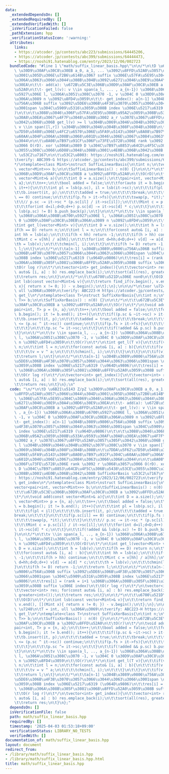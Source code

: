 ```yaml
---
data:
  _extendedDependsOn: []
  _extendedRequiredBy: []
  _extendedVerifiedWith: []
  _isVerificationFailed: false
  _pathExtension: hpp
  _verificationStatusIcon: ':warning:'
  attributes:
    links:
    - https://atcoder.jp/contests/abc223/submissions/64445206,
    - https://atcoder.jp/contests/abc399/submissions/64444473,
    - https://noshi91.hatenablog.com/entry/2023/12/06/002723
  bundledCode: "#line 1 \"math/suffix_linear_basis.hpp\"\n\n/*\n\tD \u6B21\u5143 Z/pZ\
    \ \u30D9\u30AF\u30C8\u30EB a_0, a_1, ... \u3092\u8FFD\u52A0\u3057\u3066\u3044\u304D\
    \u3001\u305D\u306E\u72B6\u614B\u3067 suffix \u306E\u57FA\u5E95\u304C\u3069\u3046\
    \u306A\u3063\u3066\u3044\u308B\u304B\u3092\u6271\u3046\u30E9\u30A4\u30D6\u30E9\
    \u30EA\n\t\t- add(a): \u672B\u5C3E\u306B\u30D9\u30AF\u30C8\u30EB a \u3092\u8FFD\
    \u52A0\n\t\t- get_l(v): v \\in span(a_l, ... , a_{n-1}) \u3068\u306A\u308B\u6700\
    \u5927\u306E l, \u306A\u3051\u308C\u3070 -1, v \u304C 0 \u30D9\u30AF\u30C8\u30EB\
    \u306A\u3089 n \u3092\u8FD4\u3059\n\t\t- get_index(): a[n-1] \u304B\u3089\u9806\
    \u756A\u306B suffix \u3092\u5DE6\u306B\u4F38\u3070\u3057\u3066\u3044\u3063\u3066\
    \u3001span \u304C\u5909\u5316\u3059\u308B index \u306E\u5217\u6319 (\u964D\u9806\
    )\n\t\n\t\u3088\u3046\u306F\u57FA\u5E95\u306B\u95A2\u3059\u308B\u533A\u9593\u30AF\
    \u30A8\u30EA\u3067\u4F7F\u3048\u308B\u3002 a_r \u307E\u3067\u8FFD\u52A0\u3057\u305F\
    \u3042\u3068\u306B get_l(v) >= l \u304B\u3069\u3046\u304B\u3092\u307F\u308C\u3070\
    \ v \\in span([l,r]) \u304B\u3069\u3046\u304B\u308F\u304B\u308B\n\t\u7DDA\u5F62\
    \u7D50\u5408\u306E\u4FC2\u6570\u306E\u5FA9\u5143\u306F\u8A08\u7B97\u91CF\u304C\
    \u60AA\u304F\u306A\u308B\u3068\u601D\u3046\u306E\u3067\u3084\u3063\u3066\u306A\
    \u3044\n\n\t\u8A08\u7B97\u91CF\u306F\u73FE\u5728\u306E rank \u3092 r \u3068\u3057\
    \u3066 O(rD). xor \u306A\u3089 D \u304C\u7B97\u8853\u64CD\u4F5C\u306B\u5438\u53CE\
    \u3055\u308C\u3066\u6D88\u3048\u308B\u3001\u4E0B\u306B\u3042\u308B SuffixXorBasis\
    \ \u53C2\u7167\n\n\t\u53C2\u8003: https://noshi91.hatenablog.com/entry/2023/12/06/002723\n\
    \tverify: ABC399-G https://atcoder.jp/contests/abc399/submissions/64444473, get_index\n\
    */\ntemplate<class Mint>\nstruct SuffixLinearBasis{\n\tint n;\n\tvector<pair<int,\
    \ vector<Mint>>> b;\n\n\tSuffixLinearBasis() : n(0) {}\n\n\t/*\n\t\t\u672B\u5C3E\
    \u306B\u30D9\u30AF\u30C8\u30EB a \u3092\u8FFD\u52A0\n\t\tO(rD)\n\t*/\n\tvoid add(const\
    \ vector<Mint>& a){\n\t\tint D = a.size();\n\t\tpair<int, vector<Mint>> p = {n,\
    \ a};\n\t\tn++;\n\t\tbool added = false;\n\t\tfor(auto it = b.begin(); it != b.end();\
    \ it++){\n\t\t\tint pl = lsb(p.sc), il = lsb(it->sc);\n\t\t\tif(pl < il){\n\t\t\
    \t\tb.insert(it, p);\n\t\t\t\tadded = true;\n\t\t\t\tbreak;\n\t\t\t}\n\t\t\tif(p.sc[il]\
    \ == 0) continue;\n\t\t\tif(p.fs > it->fs){\n\t\t\t\tswap(p, *it);\n\t\t\t}\n\t\
    \t\t// p.sc -= it->sc * (p.sc[il] / it->sc[il]);\n\t\t\tMint c = p.sc[il] / it->sc[il];\n\
    \t\t\tfor(int d=il;d<D;d++) p.sc[d] -= it->sc[d] * c;\n\t\t}\n\t\tif(!added &&\
    \ lsb(p.sc) != D) b.push_back(p);\n\t}\n\n\t/*\n\t\tv \\in span(a_l, .., a_{n-1})\
    \ \u3068\u306A\u308B\u6700\u5927\u306E l, \u306A\u3051\u308C\u3070 -1, v \u304C\
    \ 0 \u30D9\u30AF\u30C8\u30EB\u306A\u3089 n \u3092\u8FD4\u3059\n\t\tO(rD)\n\t*/\n\
    \tint get_l(vector<Mint> v){\n\t\tint D = v.size();\n\t\tint h = lsb(v);\n\t\t\
    if(h == D) return n;\n\t\tint l = n;\n\t\tfor(const auto& [i, a] : b){\n\t\t\t\
    int hh = lsb(a);\n\t\t\tif(h < hh) return -1;\n\t\t\tif(h > hh) continue;\n\t\t\
    \tMint c = v[hh] / a[hh];\n\t\t\tfor(int d=hh;d<D;d++) v[d] -= a[d] * c;\n\t\t\
    \th = lsb(v);\n\t\t\tchmin(l, i);\n\t\t}\n\t\tif(h != D) return -1;\n\t\treturn\
    \ l;\n\t}\n\n\t/*\n\t\ta[n-1] \u304B\u3089\u9806\u756A\u306B suffix \u3092\u5DE6\
    \u306B\u4F38\u3070\u3057\u3066\u3044\u3063\u3066\u3001span \u304C\u5909\u5316\u3059\
    \u308B index \u306E\u5217\u6319 (\u964D\u9806)\n\t\tres[i] = (rank = i+1 \u306B\
    \u306A\u308B\u305F\u3081\u306B\u8FFD\u52A0\u3059\u308B suffix \u306E index)\n\t\
    \tO(r log r)\n\t*/\n\tvector<int> get_index(){\n\t\tvector<int> res; for(const\
    \ auto& [i, a] : b) res.emplace_back(i);\n\t\tsort(all(res), greater<int>());\n\
    \t\treturn res;\n\t}\n\n\t/*\n\t\t\u6700\u521D\u306E non0\n\t\tO(D)\n\t*/\n\t\
    int lsb(const vector<Mint>& v){\n\t\treturn find_if(v.begin(), v.end(), [](Mint\
    \ x){ return x != 0; }) - v.begin();\n\t};\n};\n\n\n/*\n\txor \u7248\n\tT = int,\
    \ ull \u306A\u3069\n\tverify: ABC223-H https://atcoder.jp/contests/abc223/submissions/64445206,\
    \ get_l\n*/\ntemplate<class T>\nstruct SuffixXorBasis{\n\tint n;\n\tvector<pair<int,\
    \ T>> b;\n\n\tSuffixXorBasis() : n(0) {}\n\n\t/*\n\t\t\u672B\u5C3E\u306B\u30D9\
    \u30AF\u30C8\u30EB a \u3092\u8FFD\u52A0\n\t\tO(r)\n\t*/\n\tvoid add(T a){\n\t\t\
    pair<int, T> p = {n, a};\n\t\tn++;\n\t\tbool added = false;\n\t\tfor(auto it =\
    \ b.begin(); it != b.end(); it++){\n\t\t\tif((p.sc & ~it->sc) > it->sc){\n\t\t\
    \t\tb.insert(it, p);\n\t\t\t\tadded = true;\n\t\t\t\tbreak;\n\t\t\t}\n\t\t\tif(p.sc\
    \ <= (p.sc ^ it->sc)) continue;\n\t\t\tif(p.fs > it->fs){\n\t\t\t\tswap(p, *it);\n\
    \t\t\t}\n\t\t\tp.sc ^= it->sc;\n\t\t}\n\t\tif(!added && p.sc) b.push_back(p);\n\
    \t}\n\n\t/*\n\t\tv \\in span(a_l, .., a_{n-1}) \u3068\u306A\u308B\u6700\u5927\u306E\
    \ l, \u306A\u3051\u308C\u3070 -1, v \u304C 0 \u30D9\u30AF\u30C8\u30EB\u306A\u3089\
    \ n \u3092\u8FD4\u3059\n\t\tO(r)\n\t*/\n\tint get_l(T v){\n\t\tif(v == 0) return\
    \ n;\n\t\tint l = n;\n\t\tfor(const auto& [i, a] : b){\n\t\t\tif(v > (v ^ a)){\n\
    \t\t\t\tv = v ^ a;\n\t\t\t\tchmin(l, i);\n\t\t\t}\n\t\t}\n\t\tif(v) return -1;\n\
    \t\treturn l;\n\t}\n\n\t/*\n\t\ta[n-1] \u304B\u3089\u9806\u756A\u306B suffix \u3092\
    \u5DE6\u306B\u4F38\u3070\u3057\u3066\u3044\u3063\u3066\u3001span \u304C\u5909\u5316\
    \u3059\u308B index \u306E\u5217\u6319 (\u964D\u9806)\n\t\tres[i] = (rank = i+1\
    \ \u306B\u306A\u308B\u305F\u3081\u306B\u8FFD\u52A0\u3059\u308B suffix \u306E index)\n\
    \t\tO(r log r)\n\t*/\n\tvector<int> get_index(){\n\t\tvector<int> res; for(const\
    \ auto& [i, a] : b) res.emplace_back(i);\n\t\tsort(all(res), greater<int>());\n\
    \t\treturn res;\n\t}\n};\n"
  code: "\n/*\n\tD \u6B21\u5143 Z/pZ \u30D9\u30AF\u30C8\u30EB a_0, a_1, ... \u3092\
    \u8FFD\u52A0\u3057\u3066\u3044\u304D\u3001\u305D\u306E\u72B6\u614B\u3067 suffix\
    \ \u306E\u57FA\u5E95\u304C\u3069\u3046\u306A\u3063\u3066\u3044\u308B\u304B\u3092\
    \u6271\u3046\u30E9\u30A4\u30D6\u30E9\u30EA\n\t\t- add(a): \u672B\u5C3E\u306B\u30D9\
    \u30AF\u30C8\u30EB a \u3092\u8FFD\u52A0\n\t\t- get_l(v): v \\in span(a_l, ...\
    \ , a_{n-1}) \u3068\u306A\u308B\u6700\u5927\u306E l, \u306A\u3051\u308C\u3070\
    \ -1, v \u304C 0 \u30D9\u30AF\u30C8\u30EB\u306A\u3089 n \u3092\u8FD4\u3059\n\t\
    \t- get_index(): a[n-1] \u304B\u3089\u9806\u756A\u306B suffix \u3092\u5DE6\u306B\
    \u4F38\u3070\u3057\u3066\u3044\u3063\u3066\u3001span \u304C\u5909\u5316\u3059\u308B\
    \ index \u306E\u5217\u6319 (\u964D\u9806)\n\t\n\t\u3088\u3046\u306F\u57FA\u5E95\
    \u306B\u95A2\u3059\u308B\u533A\u9593\u30AF\u30A8\u30EA\u3067\u4F7F\u3048\u308B\
    \u3002 a_r \u307E\u3067\u8FFD\u52A0\u3057\u305F\u3042\u3068\u306B get_l(v) >=\
    \ l \u304B\u3069\u3046\u304B\u3092\u307F\u308C\u3070 v \\in span([l,r]) \u304B\
    \u3069\u3046\u304B\u308F\u304B\u308B\n\t\u7DDA\u5F62\u7D50\u5408\u306E\u4FC2\u6570\
    \u306E\u5FA9\u5143\u306F\u8A08\u7B97\u91CF\u304C\u60AA\u304F\u306A\u308B\u3068\
    \u601D\u3046\u306E\u3067\u3084\u3063\u3066\u306A\u3044\n\n\t\u8A08\u7B97\u91CF\
    \u306F\u73FE\u5728\u306E rank \u3092 r \u3068\u3057\u3066 O(rD). xor \u306A\u3089\
    \ D \u304C\u7B97\u8853\u64CD\u4F5C\u306B\u5438\u53CE\u3055\u308C\u3066\u6D88\u3048\
    \u308B\u3001\u4E0B\u306B\u3042\u308B SuffixXorBasis \u53C2\u7167\n\n\t\u53C2\u8003\
    : https://noshi91.hatenablog.com/entry/2023/12/06/002723\n\tverify: ABC399-G https://atcoder.jp/contests/abc399/submissions/64444473,\
    \ get_index\n*/\ntemplate<class Mint>\nstruct SuffixLinearBasis{\n\tint n;\n\t\
    vector<pair<int, vector<Mint>>> b;\n\n\tSuffixLinearBasis() : n(0) {}\n\n\t/*\n\
    \t\t\u672B\u5C3E\u306B\u30D9\u30AF\u30C8\u30EB a \u3092\u8FFD\u52A0\n\t\tO(rD)\n\
    \t*/\n\tvoid add(const vector<Mint>& a){\n\t\tint D = a.size();\n\t\tpair<int,\
    \ vector<Mint>> p = {n, a};\n\t\tn++;\n\t\tbool added = false;\n\t\tfor(auto it\
    \ = b.begin(); it != b.end(); it++){\n\t\t\tint pl = lsb(p.sc), il = lsb(it->sc);\n\
    \t\t\tif(pl < il){\n\t\t\t\tb.insert(it, p);\n\t\t\t\tadded = true;\n\t\t\t\t\
    break;\n\t\t\t}\n\t\t\tif(p.sc[il] == 0) continue;\n\t\t\tif(p.fs > it->fs){\n\
    \t\t\t\tswap(p, *it);\n\t\t\t}\n\t\t\t// p.sc -= it->sc * (p.sc[il] / it->sc[il]);\n\
    \t\t\tMint c = p.sc[il] / it->sc[il];\n\t\t\tfor(int d=il;d<D;d++) p.sc[d] -=\
    \ it->sc[d] * c;\n\t\t}\n\t\tif(!added && lsb(p.sc) != D) b.push_back(p);\n\t\
    }\n\n\t/*\n\t\tv \\in span(a_l, .., a_{n-1}) \u3068\u306A\u308B\u6700\u5927\u306E\
    \ l, \u306A\u3051\u308C\u3070 -1, v \u304C 0 \u30D9\u30AF\u30C8\u30EB\u306A\u3089\
    \ n \u3092\u8FD4\u3059\n\t\tO(rD)\n\t*/\n\tint get_l(vector<Mint> v){\n\t\tint\
    \ D = v.size();\n\t\tint h = lsb(v);\n\t\tif(h == D) return n;\n\t\tint l = n;\n\
    \t\tfor(const auto& [i, a] : b){\n\t\t\tint hh = lsb(a);\n\t\t\tif(h < hh) return\
    \ -1;\n\t\t\tif(h > hh) continue;\n\t\t\tMint c = v[hh] / a[hh];\n\t\t\tfor(int\
    \ d=hh;d<D;d++) v[d] -= a[d] * c;\n\t\t\th = lsb(v);\n\t\t\tchmin(l, i);\n\t\t\
    }\n\t\tif(h != D) return -1;\n\t\treturn l;\n\t}\n\n\t/*\n\t\ta[n-1] \u304B\u3089\
    \u9806\u756A\u306B suffix \u3092\u5DE6\u306B\u4F38\u3070\u3057\u3066\u3044\u3063\
    \u3066\u3001span \u304C\u5909\u5316\u3059\u308B index \u306E\u5217\u6319 (\u964D\
    \u9806)\n\t\tres[i] = (rank = i+1 \u306B\u306A\u308B\u305F\u3081\u306B\u8FFD\u52A0\
    \u3059\u308B suffix \u306E index)\n\t\tO(r log r)\n\t*/\n\tvector<int> get_index(){\n\
    \t\tvector<int> res; for(const auto& [i, a] : b) res.emplace_back(i);\n\t\tsort(all(res),\
    \ greater<int>());\n\t\treturn res;\n\t}\n\n\t/*\n\t\t\u6700\u521D\u306E non0\n\
    \t\tO(D)\n\t*/\n\tint lsb(const vector<Mint>& v){\n\t\treturn find_if(v.begin(),\
    \ v.end(), [](Mint x){ return x != 0; }) - v.begin();\n\t};\n};\n\n\n/*\n\txor\
    \ \u7248\n\tT = int, ull \u306A\u3069\n\tverify: ABC223-H https://atcoder.jp/contests/abc223/submissions/64445206,\
    \ get_l\n*/\ntemplate<class T>\nstruct SuffixXorBasis{\n\tint n;\n\tvector<pair<int,\
    \ T>> b;\n\n\tSuffixXorBasis() : n(0) {}\n\n\t/*\n\t\t\u672B\u5C3E\u306B\u30D9\
    \u30AF\u30C8\u30EB a \u3092\u8FFD\u52A0\n\t\tO(r)\n\t*/\n\tvoid add(T a){\n\t\t\
    pair<int, T> p = {n, a};\n\t\tn++;\n\t\tbool added = false;\n\t\tfor(auto it =\
    \ b.begin(); it != b.end(); it++){\n\t\t\tif((p.sc & ~it->sc) > it->sc){\n\t\t\
    \t\tb.insert(it, p);\n\t\t\t\tadded = true;\n\t\t\t\tbreak;\n\t\t\t}\n\t\t\tif(p.sc\
    \ <= (p.sc ^ it->sc)) continue;\n\t\t\tif(p.fs > it->fs){\n\t\t\t\tswap(p, *it);\n\
    \t\t\t}\n\t\t\tp.sc ^= it->sc;\n\t\t}\n\t\tif(!added && p.sc) b.push_back(p);\n\
    \t}\n\n\t/*\n\t\tv \\in span(a_l, .., a_{n-1}) \u3068\u306A\u308B\u6700\u5927\u306E\
    \ l, \u306A\u3051\u308C\u3070 -1, v \u304C 0 \u30D9\u30AF\u30C8\u30EB\u306A\u3089\
    \ n \u3092\u8FD4\u3059\n\t\tO(r)\n\t*/\n\tint get_l(T v){\n\t\tif(v == 0) return\
    \ n;\n\t\tint l = n;\n\t\tfor(const auto& [i, a] : b){\n\t\t\tif(v > (v ^ a)){\n\
    \t\t\t\tv = v ^ a;\n\t\t\t\tchmin(l, i);\n\t\t\t}\n\t\t}\n\t\tif(v) return -1;\n\
    \t\treturn l;\n\t}\n\n\t/*\n\t\ta[n-1] \u304B\u3089\u9806\u756A\u306B suffix \u3092\
    \u5DE6\u306B\u4F38\u3070\u3057\u3066\u3044\u3063\u3066\u3001span \u304C\u5909\u5316\
    \u3059\u308B index \u306E\u5217\u6319 (\u964D\u9806)\n\t\tres[i] = (rank = i+1\
    \ \u306B\u306A\u308B\u305F\u3081\u306B\u8FFD\u52A0\u3059\u308B suffix \u306E index)\n\
    \t\tO(r log r)\n\t*/\n\tvector<int> get_index(){\n\t\tvector<int> res; for(const\
    \ auto& [i, a] : b) res.emplace_back(i);\n\t\tsort(all(res), greater<int>());\n\
    \t\treturn res;\n\t}\n};"
  dependsOn: []
  isVerificationFile: false
  path: math/suffix_linear_basis.hpp
  requiredBy: []
  timestamp: '2025-04-03 01:53:18+09:00'
  verificationStatus: LIBRARY_NO_TESTS
  verifiedWith: []
documentation_of: math/suffix_linear_basis.hpp
layout: document
redirect_from:
- /library/math/suffix_linear_basis.hpp
- /library/math/suffix_linear_basis.hpp.html
title: math/suffix_linear_basis.hpp
---
```

